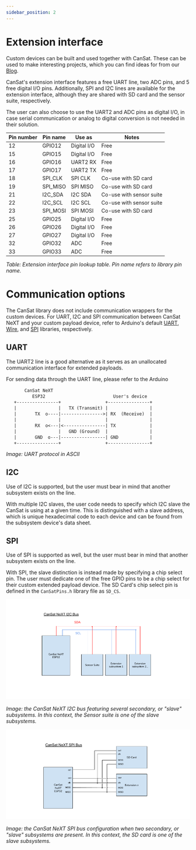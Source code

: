 ```yaml
---
sidebar_position: 2
---
```


# Extension interface

Custom devices can be built and used together with CanSat. These can be used to make interesting projects, which you can find ideas for from our [Blog](/blog).

CanSat's extension interface features a free UART line, two ADC pins, and 5 free digital I/O pins. Additionally, SPI and I2C lines are available for the extension interface, although they are shared with SD card and the sensor suite, respectively.

The user can also choose to use the UART2 and ADC pins as digital I/O, in case serial communication or analog to digital conversion is not needed in their solution.

| Pin number | Pin name | Use as      | Notes                     |
|------------|----------|-------------|---------------------------|
| 12         | GPIO12   | Digital I/O | Free                      |
| 15         | GPIO15   | Digital I/O | Free                      |
| 16         | GPIO16   | UART2 RX    | Free                      |
| 17         | GPIO17   | UART2 TX    | Free                      |
| 18         | SPI_CLK  | SPI CLK     | Co-use with SD card       |
| 19         | SPI_MISO | SPI MISO    | Co-use with SD card       |
| 21         | I2C_SDA  | I2C SDA     | Co-use with sensor suite  |
| 22         | I2C_SCL  | I2C SCL     | Co-use with sensor suite  |
| 23         | SPI_MOSI | SPI MOSI    | Co-use with SD card       |
| 25         | GPIO25   | Digital I/O | Free                      |
| 26         | GPIO26   | Digital I/O | Free                      |
| 27         | GPIO27   | Digital I/O | Free                      |
| 32         | GPIO32   | ADC         | Free                      |
| 33         | GPIO33   | ADC         | Free                      |

*Table: Extension interface pin lookup table. Pin name refers to library pin name.*

# Communication options

The CanSat library does not include communication wrappers for the custom devices. For UART, I2C and SPI communication between CanSat NeXT and your custom payload device, refer to Arduino's default [UART](https://docs.arduino.cc/learn/communication/uart/), [Wire](https://docs.arduino.cc/learn/communication/wire/), and [SPI](https://docs.arduino.cc/learn/communication/spi/) libraries, respectively. 

## UART

The UART2 line is a good alternative as it serves as an unallocated communication interface for extended payloads.



For sending data through the UART line, please refer to the Arduino 

```
       CanSat NeXT
          ESP32                          User's device
   +----------------+                 +----------------+
   |                |   TX (Transmit) |                |
   |       TX  o----|---------------->| RX  (Receive)  |
   |                |                 |                |
   |       RX  o<---|<----------------| TX             |
   |                |   GND (Ground)  |                |
   |       GND  o---|-----------------| GND            |
   +----------------+                 +----------------+
```
*Image: UART protocol in ASCII*


## I2C

Use of I2C is supported, but the user must bear in mind that another subsystem exists on the line.

With multiple I2C slaves, the user code needs to specify which I2C slave the CanSat is using at a given time. This is distinguished with a slave address, which is unique hexadecimal code to each device and can be found from the subsystem device's data sheet.

## SPI

Use of SPI is supported as well, but the user must bear in mind that another subsystem exists on the line.

With SPI, the slave distinction is instead made by specifying a chip select pin. The user must dedicate one of the free GPIO pins to be a chip select for their custom extended payload device. The SD Card's chip select pin is defined in the ``CanSatPins.h`` library file as ``SD_CS``.

![CanSat NeXT I2C bus.](./img/i2c_bus2.png)

*Image: the CanSat NeXT I2C bus featuring several secondary, or "slave" subsystems. In this context, the Sensor suite is one of the slave subsystems.*

![CanSat NeXT I2C bus.](./img/spi_bus.png)

*Image: the CanSat NeXT SPI bus configuration when two secondary, or "slave" subsystems are present. In this context, the SD card is one of the slave subsystems.*